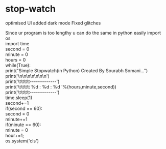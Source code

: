 # stop-watch
optimised UI
added dark mode
Fixed glitches

Since ur program is too lengthy u can do the same in python easily
import os    
import time    
second = 0    
minute = 0    
hours = 0    
while(True):    
    print("Simple Stopwatch(in Python) Created By Sourabh Somani...")    
    print('\n\n\n\n\n\n\n')    
    print('\t\t\t\t-------------')    
    print('\t\t\t\t  %d : %d : %d '%(hours,minute,second))    
    print('\t\t\t\t-------------')    
    time.sleep(1)    
    second+=1    
    if(second == 60):    
        second = 0    
        minute+=1    
    if(minute == 60):    
        minute = 0    
        hour+=1;    
    os.system('cls')    

